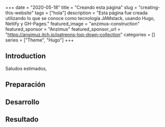 +++ 
date = "2020-05-18"
title = "Creando esta página"
slug = "creating-this-website"
tags = ["hola"]
description = "Esta página fue creada utilizando lo que se conoce como tecnología JAMstack, usando Hugo, Netlify y GH-Pages."
featured_image = "anzimus-construction"
featured_sponsor = "Anzimus"
featured_sponsor_url = "https://ansimuz.itch.io/patreons-top-down-collection"
categories = []
series = ["Theme", "Hugo"]
+++

## Introduction

Saludos estimados,

## Preparación

## Desarrollo

## Resultado